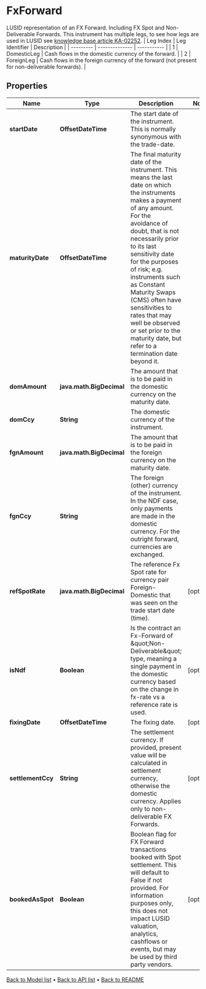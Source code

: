 

# FxForward

LUSID representation of an FX Forward.  Including FX Spot and Non-Deliverable Forwards.     This instrument has multiple legs, to see how legs are used in LUSID see [knowledge base article KA-02252](https://support.lusid.com/knowledgebase/article/KA-02252).     | Leg Index | Leg Identifier | Description |  | --------- | -------------- | ----------- |  | 1 | DomesticLeg | Cash flows in the domestic currency of the forward. |  | 2 | ForeignLeg | Cash flows in the foreign currency of the forward (not present for non-deliverable forwards). |

## Properties

| Name | Type | Description | Notes |
|------------ | ------------- | ------------- | -------------|
|**startDate** | **OffsetDateTime** | The start date of the instrument. This is normally synonymous with the trade-date. |  |
|**maturityDate** | **OffsetDateTime** | The final maturity date of the instrument. This means the last date on which the instruments makes a payment of any amount.  For the avoidance of doubt, that is not necessarily prior to its last sensitivity date for the purposes of risk; e.g. instruments such as  Constant Maturity Swaps (CMS) often have sensitivities to rates that may well be observed or set prior to the maturity date, but refer to a termination date beyond it. |  |
|**domAmount** | **java.math.BigDecimal** | The amount that is to be paid in the domestic currency on the maturity date. |  |
|**domCcy** | **String** | The domestic currency of the instrument. |  |
|**fgnAmount** | **java.math.BigDecimal** | The amount that is to be paid in the foreign currency on the maturity date. |  |
|**fgnCcy** | **String** | The foreign (other) currency of the instrument. In the NDF case, only payments are made in the domestic currency.  For the outright forward, currencies are exchanged. |  |
|**refSpotRate** | **java.math.BigDecimal** | The reference Fx Spot rate for currency pair Foreign-Domestic that was seen on the trade start date (time). |  [optional] |
|**isNdf** | **Boolean** | Is the contract an Fx-Forward of \&quot;Non-Deliverable\&quot; type, meaning a single payment in the domestic currency based on the change in fx-rate vs  a reference rate is used. |  [optional] |
|**fixingDate** | **OffsetDateTime** | The fixing date. |  [optional] |
|**settlementCcy** | **String** | The settlement currency.  If provided, present value will be calculated in settlement currency, otherwise the domestic currency. Applies only to non-deliverable FX Forwards. |  [optional] |
|**bookedAsSpot** | **Boolean** | Boolean flag for FX Forward transactions booked with Spot settlement. This will default to False if not provided.  For information purposes only, this does not impact LUSID valuation, analytics, cashflows or events, but may be used by third party vendors. |  [optional] |



[Back to Model list](../README.md#documentation-for-models) &#8226; [Back to API list](../README.md#documentation-for-api-endpoints) &#8226; [Back to README](../README.md)


